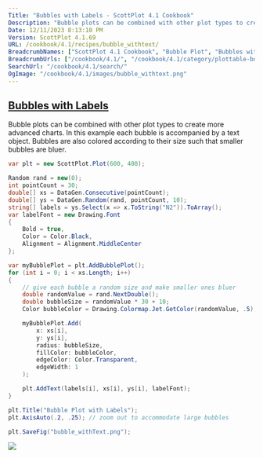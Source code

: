 ```yaml
---
Title: "Bubbles with Labels - ScottPlot 4.1 Cookbook"
Description: "Bubble plots can be combined with other plot types to create more advanced charts. In this example each bubble is accompanied by a text object. Bubbles are also colored according to their size such that smaller bubbles are bluer."
Date: 12/11/2023 8:13:10 PM
Version: ScottPlot 4.1.69
URL: /cookbook/4.1/recipes/bubble_withtext/
BreadcrumbNames: ["ScottPlot 4.1 Cookbook", "Bubble Plot", "Bubbles with Labels"]
BreadcrumbUrls: ["/cookbook/4.1/", "/cookbook/4.1/category/plottable-bubble", "/cookbook/4.1/recipes/bubble_withtext/"]
SearchUrl: "/cookbook/4.1/search/"
OgImage: "/cookbook/4.1/images/bubble_withtext.png"
---
```


<h2><a id='bubbles-with-labels' href='/cookbook/4.1/recipes/bubble_withtext/'>Bubbles with Labels</a></h2>

Bubble plots can be combined with other plot types to create more advanced charts. In this example each bubble is accompanied by a text object. Bubbles are also colored according to their size such that smaller bubbles are bluer.

```cs
var plt = new ScottPlot.Plot(600, 400);

Random rand = new(0);
int pointCount = 30;
double[] xs = DataGen.Consecutive(pointCount);
double[] ys = DataGen.Random(rand, pointCount, 10);
string[] labels = ys.Select(x => x.ToString("N2")).ToArray();
var labelFont = new Drawing.Font
{
    Bold = true,
    Color = Color.Black,
    Alignment = Alignment.MiddleCenter
};

var myBubblePlot = plt.AddBubblePlot();
for (int i = 0; i < xs.Length; i++)
{
    // give each bubble a random size and make smaller ones bluer
    double randomValue = rand.NextDouble();
    double bubbleSize = randomValue * 30 + 10;
    Color bubbleColor = Drawing.Colormap.Jet.GetColor(randomValue, .5);

    myBubblePlot.Add(
        x: xs[i],
        y: ys[i],
        radius: bubbleSize,
        fillColor: bubbleColor,
        edgeColor: Color.Transparent,
        edgeWidth: 1
    );

    plt.AddText(labels[i], xs[i], ys[i], labelFont);
}

plt.Title("Bubble Plot with Labels");
plt.AxisAuto(.2, .25); // zoom out to accommodate large bubbles

plt.SaveFig("bubble_withText.png");
```

<img src='../../images/bubble_withtext.png' class='d-block mx-auto my-5' />


